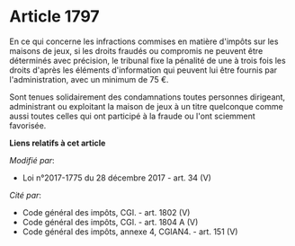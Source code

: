 # Article 1797

En ce qui concerne les infractions commises en matière d'impôts sur les maisons de jeux, si les droits fraudés ou compromis
ne peuvent être déterminés avec précision, le tribunal fixe la pénalité de une à trois fois les droits d'après les éléments
d'information qui peuvent lui être fournis par l'administration, avec un minimum de 75 €.

Sont tenues solidairement des condamnations toutes personnes dirigeant, administrant ou exploitant la maison de jeux à un
titre quelconque comme aussi toutes celles qui ont participé à la fraude ou l'ont sciemment favorisée.

**Liens relatifs à cet article**

_Modifié par_:

  - Loi n°2017-1775 du 28 décembre 2017 - art. 34 (V)

_Cité par_:

  - Code général des impôts, CGI. - art. 1802 (V)
  - Code général des impôts, CGI. - art. 1804 A (V)
  - Code général des impôts, annexe 4, CGIAN4. - art. 151 (V)
